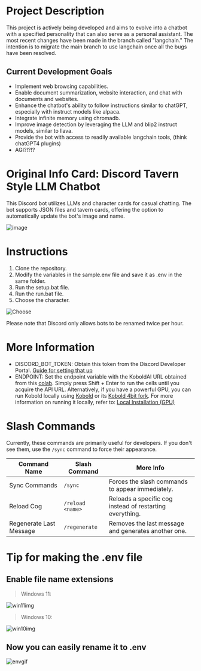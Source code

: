 # Project Description

This project is actively being developed and aims to evolve into a chatbot with a specified personality that can also serve as a personal assistant. The most recent changes have been made in the branch called "langchain." The intention is to migrate the main branch to use langchain once all the bugs have been resolved.

## Current Development Goals

- Implement web browsing capabilities.
- Enable document summarization, website interaction, and chat with documents and websites.
- Enhance the chatbot's ability to follow instructions similar to chatGPT, especially with instruct models like alpaca.
- Integrate infinite memory using chromadb.
- Improve image detection by leveraging the LLM and blip2 instruct models, similar to llava.
- Provide the bot with access to readily available langchain tools, (think chatGPT4 plugins)
- AGI?!?!?

# Original Info Card: Discord Tavern Style LLM Chatbot

This Discord bot utilizes LLMs and character cards for casual chatting. The bot supports JSON files and tavern cards, offering the option to automatically update the bot's image and name.

![image](https://i.imgur.com/VPzquLom.png)

# Instructions

1. Clone the repository.
2. Modify the variables in the sample.env file and save it as .env in the same folder.
3. Run the setup.bat file.
4. Run the run.bat file.
5. Choose the character.

![Choose](https://i.imgur.com/qY6ZpB8.png)

Please note that Discord only allows bots to be renamed twice per hour.

# More Information

- DISCORD_BOT_TOKEN: Obtain this token from the Discord Developer Portal. [Guide for setting that up](https://rentry.org/discordbotguide)
- ENDPOINT: Set the endpoint variable with the KoboldAI URL obtained from this [colab](https://colab.research.google.com/github/koboldai/KoboldAI-Client/blob/main/colab/GPU.ipynb). Simply press Shift + Enter to run the cells until you acquire the API URL. Alternatively, if you have a powerful GPU, you can run Kobold locally using [Kobold](https://github.com/KoboldAI/KoboldAI-Client) or its [Kobold 4bit fork](https://github.com/0cc4m/KoboldAI).
  For more information on running it locally, refer to: [Local Installation (GPU)](https://docs.alpindale.dev/local-installation-(gpu)/kobold/)

# Slash Commands

Currently, these commands are primarily useful for developers. If you don't see them, use the `/sync` command to force their appearance.

| Command Name          | Slash Command   | More Info                                                      |
|-----------------------|-----------------|----------------------------------------------------------------|
| Sync Commands         | `/sync`         | Forces the slash commands to appear immediately.               |
| Reload Cog            | `/reload <name>`| Reloads a specific cog instead of restarting everything.       |
| Regenerate Last Message| `/regenerate`   | Removes the last message and generates another one.             |

# Tip for making the .env file
## Enable file name extensions
> Windows 11:

![win11img](https://i.imgur.com/HayEcPol.png)
> Windows 10:

![win10img](https://i.imgur.com/BsmMUjo.png)
## Now you can easily rename it to .env
![envgif](https://github.com/ausboss/PygDiscordBot/blob/main/how-to-env.gif)
